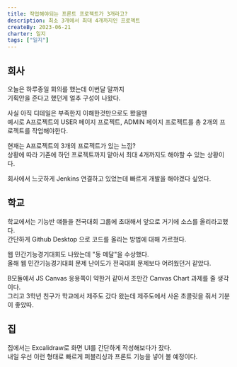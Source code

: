 ```yaml
---
title: 작업해야되는 프론트 프로젝트가 3개라고?
description: 최소 3개에서 최대 4개까지인 프로젝트
createBy: 2023-06-21
charter: 일지
tags: ["일지"]
---
```


## 회사

오늘은 하루종일 회의를 했는데 이번달 말까지  
기획안을 준다고 했던게 얼추 구성이 나왔다.

사실 아직 디테일은 부족한지 이해한것만으로도 봤을땐  
예시로 A프로젝트의 USER 페이지 프로젝트, ADMIN 페이지 프로젝트를 총 2개의 프로젝트를 작업해야한다.

현재는 A프로젝트의 3개의 프로젝트가 있는 느낌?  
상황에 따라 기존에 하던 프로젝트까지 맡아서 최대 4개까지도 해야할 수 있는 상황이다.

회사에서 느긋하게 Jenkins 연결하고 있었는데 빠르게 개발을 해야겠다 싶었다.

## 학교

학교에서는 기능반 얘들을 전국대회 그룹에 초대해서 앞으로 거기에 소스를 올리라고했다.  
간단하게 Github Desktop 으로 코드를 올리는 방법에 대해 가르쳤다.

웹 민간기능경기대회도 나왔는데 "동 메달"을 수상했다.  
올해 웹 민간기능경기대회 문제 난이도가 전국대회 문제보다 어려웠던거 같았다.

B모듈에서 JS Canvas 응용쪽이 약한거 같아서 조만간 Canvas Chart 과제를 줄 생각이다.  
그리고 3학년 친구가 학교에서 제주도 갔다 왔는데 제주도에서 사온 초콜릿을 줘서 기분이 좋았따.

## 집

집에서는 Excalidraw로 화면 UI를 간단하게 작성해보다가 잤다.  
내일 우선 이런 형태로 빠르게 퍼블리싱과 프론트 기능을 넣어 볼 예정이다.
